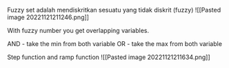 Fuzzy set adalah mendiskritkan sesuatu yang tidak diskrit (fuzzy)
![[Pasted image 20221121211246.png]]

With fuzzy number you get overlapping variables.

AND - take the min from both variable
OR - take the max from both variable


Step function and ramp function
![[Pasted image 20221121211634.png]]

